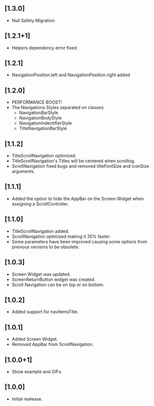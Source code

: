 ## [1.3.0]

- Null Safety Migration

## [1.2.1+1]

- Helpers dependency error fixed

## [1.2.1]

- NavigationPosition.left and NavigationPosition.right added

## [1.2.0]

- PERFORMANCE BOOST!
- The Navigations Styles separated on classes:
  - NavigationBarStyle
  - NavigationBodyStyle
  - NavigationIndentifierStyle
  - TitleNavigationBarStyle

## [1.1.2]

- TitleScrollNavigation optimized.
- TitleScrollNavigation's Titles will be centered when scrolling.
- ScrollNavigation fixed bugs and removed titleFontSize and iconSize arguments.

## [1.1.1]

- Added the option to hide the AppBar on the Screen Widget when assigning a ScrollController.

## [1.1.0]

- TitleScrollNavigation added.
- ScrollNavigation optimized making it 35% faster.
- Some parameters have been improved causing some options from previous versions to be obsolete.

## [1.0.3]

- Screen Widget was updated.
- ScreenReturnButton widget was created.
- Scroll Navigation can be on top or on bottom.

## [1.0.2]

- Added support for navItemsTitle.

## [1.0.1]

- Added Screen Widget.
- Removed AppBar from ScrollNavigation.

## [1.0.0+1]

- Show example and GIFs.

## [1.0.0]

- Initial realease.
